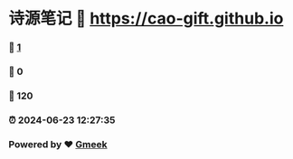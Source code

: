 # 诗源笔记 :link: https://cao-gift.github.io 
### :page_facing_up: [1](https://cao-gift.github.io/tag.html) 
### :speech_balloon: 0 
### :hibiscus: 120 
### :alarm_clock: 2024-06-23 12:27:35 
### Powered by :heart: [Gmeek](https://github.com/Meekdai/Gmeek)
